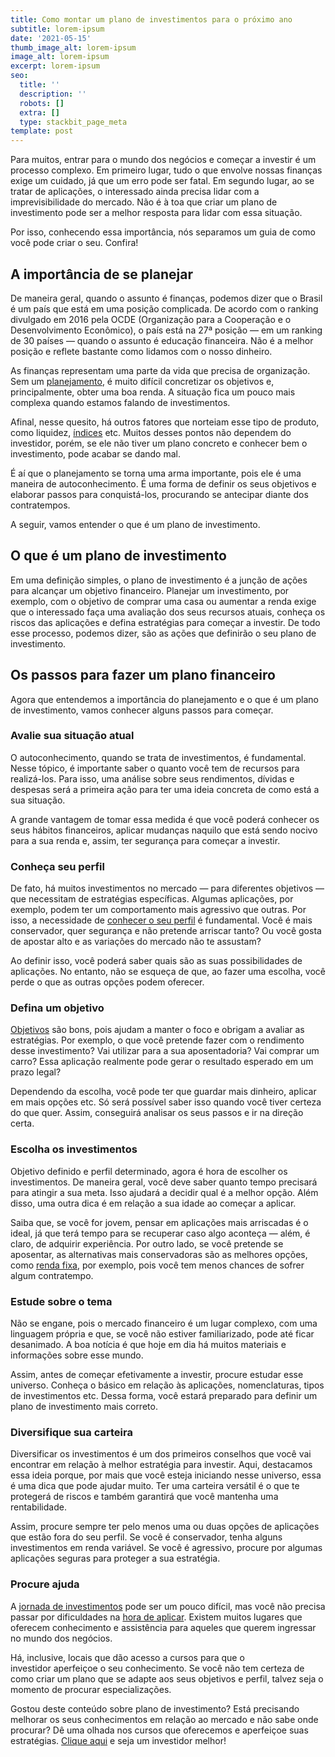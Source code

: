 ```yaml
---
title: Como montar um plano de investimentos para o próximo ano
subtitle: lorem-ipsum
date: '2021-05-15'
thumb_image_alt: lorem-ipsum
image_alt: lorem-ipsum
excerpt: lorem-ipsum
seo:
  title: ''
  description: ''
  robots: []
  extra: []
  type: stackbit_page_meta
template: post
---
```

Para muitos, entrar para o mundo dos negócios e começar a investir é um processo complexo. Em primeiro lugar, tudo o que envolve nossas finanças exige um cuidado, já que um erro pode ser fatal. Em segundo lugar, ao se tratar de aplicações, o interessado ainda precisa lidar com a imprevisibilidade do mercado. Não é à toa que criar um plano de investimento pode ser a melhor resposta para lidar com essa situação.

Por isso, conhecendo essa importância, nós separamos um guia de como você pode criar o seu. Confira!

## **A importância de se planejar**

De maneira geral, quando o assunto é finanças, podemos dizer que o Brasil é um país que está em uma posição complicada. De acordo com o ranking divulgado em 2016 pela OCDE (Organização para a Cooperação e o Desenvolvimento Econômico), o país está na 27ª posição — em um ranking de 30 países — quando o assunto é educação financeira. Não é a melhor posição e reflete bastante como lidamos com o nosso dinheiro.

As finanças representam uma parte da vida que precisa de organização. Sem um [planejamento](https://saudemaisacao.com.br/blog/planejamento-financeiro-o-primeiro-passo/), é muito difícil concretizar os objetivos e, principalmente, obter uma boa renda. A situação fica um pouco mais complexa quando estamos falando de investimentos.

Afinal, nesse quesito, há outros fatores que norteiam esse tipo de produto, como liquidez, [índices](https://saudemaisacao.com.br/blog/como-a-taxa-selic-afeta-os-investimentos/) etc. Muitos desses pontos não dependem do investidor, porém, se ele não tiver um plano concreto e conhecer bem o investimento, pode acabar se dando mal.

É aí que o planejamento se torna uma arma importante, pois ele é uma maneira de autoconhecimento. É uma forma de definir os seus objetivos e elaborar passos para conquistá-los, procurando se antecipar diante dos contratempos.

A seguir, vamos entender o que é um plano de investimento.

## **O que é um plano de investimento**

Em uma definição simples, o plano de investimento é a junção de ações para alcançar um objetivo financeiro. Planejar um investimento, por exemplo, com o objetivo de comprar uma casa ou aumentar a renda exige que o interessado faça uma avaliação dos seus recursos atuais, conheça os riscos das aplicações e defina estratégias para começar a investir. De todo esse processo, podemos dizer, são as ações que definirão o seu plano de investimento.

## **Os passos para fazer um plano financeiro**

Agora que entendemos a importância do planejamento e o que é um plano de investimento, vamos conhecer alguns passos para começar.

### Avalie sua situação atual

O autoconhecimento, quando se trata de investimentos, é fundamental. Nesse tópico, é importante saber o quanto você tem de recursos para realizá-los. Para isso, uma análise sobre seus rendimentos, dívidas e despesas será a primeira ação para ter uma ideia concreta de como está a sua situação.

A grande vantagem de tomar essa medida é que você poderá conhecer os seus hábitos financeiros, aplicar mudanças naquilo que está sendo nocivo para a sua renda e, assim, ter segurança para começar a investir.

### Conheça seu perfil

De fato, há muitos investimentos no mercado — para diferentes objetivos — que necessitam de estratégias específicas. Algumas aplicações, por exemplo, podem ter um comportamento mais agressivo que outras. Por isso, a necessidade de [conhecer o seu perfil](https://saudemaisacao.com.br/blog/perfil-de-investidor-que-combina-com-voce/) é fundamental. Você é mais conservador, quer segurança e não pretende arriscar tanto? Ou você gosta de apostar alto e as variações do mercado não te assustam?

Ao definir isso, você poderá saber quais são as suas possibilidades de aplicações. No entanto, não se esqueça de que, ao fazer uma escolha, você perde o que as outras opções podem oferecer.

### Defina um objetivo

[Objetivos](https://saudemaisacao.com.br/blog/a-importancia-de-ter-proposito-e-metas/) são bons, pois ajudam a manter o foco e obrigam a avaliar as estratégias. Por exemplo, o que você pretende fazer com o rendimento desse investimento? Vai utilizar para a sua aposentadoria? Vai comprar um carro? Essa aplicação realmente pode gerar o resultado esperado em um prazo legal?

Dependendo da escolha, você pode ter que guardar mais dinheiro, aplicar em mais opções etc. Só será possível saber isso quando você tiver certeza do que quer. Assim, conseguirá analisar os seus passos e ir na direção certa.

### Escolha os investimentos

Objetivo definido e perfil determinado, agora é hora de escolher os investimentos. De maneira geral, você deve saber quanto tempo precisará para atingir a sua meta. Isso ajudará a decidir qual é a melhor opção. Além disso, uma outra dica é em relação a sua idade ao começar a aplicar.

Saiba que, se você for jovem, pensar em aplicações mais arriscadas é o ideal, já que terá tempo para se recuperar caso algo aconteça — além, é claro, de adquirir experiência. Por outro lado, se você pretende se aposentar, as alternativas mais conservadoras são as melhores opções, como [renda fixa](https://saudemaisacao.com.br/blog/investimentos-de-renda-fixa/), por exemplo, pois você tem menos chances de sofrer algum contratempo.

### Estude sobre o tema

Não se engane, pois o mercado financeiro é um lugar complexo, com uma linguagem própria e que, se você não estiver familiarizado, pode até ficar desanimado. A boa notícia é que hoje em dia há muitos materiais e informações sobre esse mundo.

Assim, antes de começar efetivamente a investir, procure estudar esse universo. Conheça o básico em relação às aplicações, nomenclaturas, tipos de investimentos etc. Dessa forma, você estará preparado para definir um plano de investimento mais correto.

### Diversifique sua carteira

Diversificar os investimentos é um dos primeiros conselhos que você vai encontrar em relação à melhor estratégia para investir. Aqui, destacamos essa ideia porque, por mais que você esteja iniciando nesse universo, essa é uma dica que pode ajudar muito. Ter uma carteira versátil é o que te protegerá de riscos e também garantirá que você mantenha uma rentabilidade.

Assim, procure sempre ter pelo menos uma ou duas opções de aplicações que estão fora do seu perfil. Se você é conservador, tenha alguns investimentos em renda variável. Se você é agressivo, procure por algumas aplicações seguras para proteger a sua estratégia.

### Procure ajuda

A [jornada de investimentos](https://www.turnwise.com.br/7-passos-para-jornada-de-investimentos/) pode ser um pouco difícil, mas você não precisa passar por dificuldades na [hora de aplicar](https://saudemaisacao.com.br/blog/qual-a-melhor-hora-para-investir/). Existem muitos lugares que oferecem conhecimento e assistência para aqueles que querem ingressar no mundo dos negócios.

Há, inclusive, locais que dão acesso a cursos para que o investidor aperfeiçoe o seu conhecimento. Se você não tem certeza de como criar um plano que se adapte aos seus objetivos e perfil, talvez seja o momento de procurar especializações.

Gostou deste conteúdo sobre plano de investimento? Está precisando melhorar os seus conhecimentos em relação ao mercado e não sabe onde procurar? Dê uma olhada nos cursos que oferecemos e aperfeiçoe suas estratégias. [Clique aqui](http://saudemaisacao.com.br/cursos/) e seja um investidor melhor!
